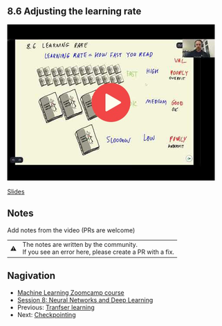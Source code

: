 ## 8.6 Adjusting the learning rate

<a href="https://www.youtube.com/watch?v=2gPmRRGz0Hc&list=PL3MmuxUbc_hIhxl5Ji8t4O6lPAOpHaCLR"><img src="images/thumbnail-8-06.jpg"></a>

[Slides](https://www.slideshare.net/AlexeyGrigorev/ml-zoomcamp-8-neural-networks-and-deep-learning-250592316)


## Notes

Add notes from the video (PRs are welcome)


<table>
   <tr>
      <td>⚠️</td>
      <td>
         The notes are written by the community. <br>
         If you see an error here, please create a PR with a fix.
      </td>
   </tr>
</table>


## Nagivation

* [Machine Learning Zoomcamp course](../)
* [Session 8: Neural Networks and Deep Learning](./)
* Previous: [Tranfser learning](05-transfer-learning.md)
* Next: [Checkpointing](07-checkpointing.md)
